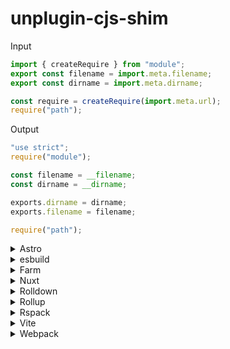 # unplugin-cjs-shim

Input

```js
import { createRequire } from "module";
export const filename = import.meta.filename;
export const dirname = import.meta.dirname;

const require = createRequire(import.meta.url);
require("path");
```

Output

```js
"use strict";
require("module");

const filename = __filename;
const dirname = __dirname;

exports.dirname = dirname;
exports.filename = filename;

require("path");
```

<details>
<summary>Astro</summary>

```ts
import shim from "unplugin-cjs-shim/astro";

export default {
  integrations: [shim()],
};
```

</details>

<details>
<summary>esbuild</summary>

```ts
import { build } from "esbuild";
import shim from "unplugin-cjs-shim/esbuild";

build({
  plugins: [shim()],
});
```

</details>

<details>
<summary>Farm</summary>

```ts
import shim from "unplugin-cjs-shim/farm";

export default {
  plugins: [shim()],
};
```

</details>

<details>
<summary>Nuxt</summary>

```js
import shim from "unplugin-cjs-shim/nuxt";

export default {
  modules: [["unplugin-cjs-shim/nuxt", {}]],
};
```

</details>

<details>
<summary>Rolldown</summary>

```ts
import shim from "unplugin-cjs-shim/rolldown";

export default {
  plugins: [shim()],
};
```

</details>

<details>
<summary>Rollup</summary>

```ts
import shim from "unplugin-cjs-shim/rollup";

export default {
  plugins: [shim()],
};
```

</details>

<details>
<summary>Rspack</summary>

```ts
const shim = require("unplugin-cjs-shim/rspack");

module.exports = {
  plugins: [shim()],
};
```

</details>

<details>
<summary>Vite</summary>

```ts
import shim from "unplugin-cjs-shim/vite";

export default {
  plugins: [shim()],
};
```

</details>

<details>
<summary>Webpack</summary>

```ts
const shim = require("unplugin-cjs-shim/webpack");

module.exports = {
  plugins: [shim()],
};
```

</details>
